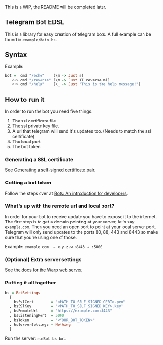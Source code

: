 This is a WIP, the README will be completed later.

## Telegram Bot EDSL

This is a library for easy creation of telegram bots. A full example
can be found in `example/Main.hs`.

## Syntax

Example:
```haskell
bot =  cmd "/echo"    (\m -> Just m)
   <+> cmd "/reverse" (\m -> Just (T.reverse m))
   <+> cmd "/help"    (\_ -> Just "This is the help message!")
```

## How to run it

In order to run the bot you need five things.

1. The ssl certificate file.
2. The ssl private key file.
3. A url that telegram will send it's updates too. (Needs to match the
   ssl certificate)
4. The local port
5. The bot token

### Generating a SSL certificate

See
[Generating a self-signed certificate pair](https://core.telegram.org/bots/self-signed).

### Getting a bot token

Follow the steps over at
[Bots: An introduction for developers](https://core.telegram.org/bots#6-botfather).

### What's up with the remote url and local port?

In order for your bot to receive update you have to expose it to the
internet. The first step is to get a domain pointing at your server,
let's say `example.com`. Then you need an open port to point at your
local server port. Telegram will only send updates to the ports 80,
88, 443 and 8443 so make sure that you're using one of those.

Example:
`example.com  → x.y.z.w`
`:8443 → :5000`

### (Optional) Extra server settings

See [the docs for the Warp web server](https://www.stackage.org/package/warp).

### Putting it all together

```haskell
bs = BotSettings
  {
    bsSslCert        = "<PATH_TO_SELF_SIGNED_CERT>.pem"
  , bsSSlKey         = "<PATH_TO_SELF_SIGNED_KEY>.key"
  , bsRemoteUrl      = "https://example.com:8443"
  , bsListeningPort  = 5000
  , bsToken          = "<YOUR_BOT_TOKEN>"
  , bsServerSettings = Nothing
  }
```

Run the server: `runBot bs bot`.
